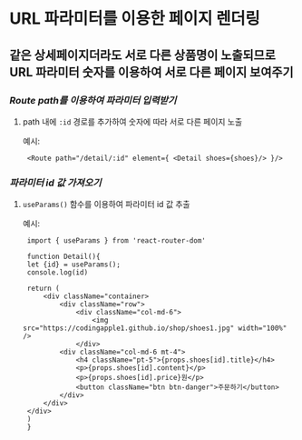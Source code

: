 # URL 파라미터를 이용한 페이지 렌더링
## 같은 상세페이지더라도 서로 다른 상품명이 노출되므로 URL 파라미터 숫자를 이용하여 서로 다른 페이지 보여주기

### *Route path를 이용하여 파라미터 입력받기*
1. path 내에 `:id` 경로를 추가하여 숫자에 따라 서로 다른 페이지 노출

    예시:

        <Route path="/detail/:id" element={ <Detail shoes={shoes}/> }/>

### *파라미터 id 값 가져오기*
1. `useParams()` 함수를 이용하여 파라미터 id 값 추출

    예시:

        import { useParams } from 'react-router-dom'

        function Detail(){
        let {id} = useParams();
        console.log(id)
        
        return (
            <div className="container>
                <div className="row">
                    <div className="col-md-6">
                        <img src="https://codingapple1.github.io/shop/shoes1.jpg" width="100%" />
                    </div>
                <div className="col-md-6 mt-4">
                    <h4 className="pt-5">{props.shoes[id].title}</h4>
                    <p>{props.shoes[id].content}</p>
                    <p>{props.shoes[id].price}원</p>
                    <button className="btn btn-danger">주문하기</button>
                </div>
            </div>
        </div>
        )
        }

